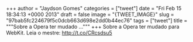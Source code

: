 
+++
author = "Jaydson Gomes"
categories = ["tweet"]
date = "Fri Feb 15 18:34:13 +0000 2013"
draft = false
image = "{TWEET_IMAGE}"
slug = "97bab5fc224679f5c0dcb663d698e2dd0b44ec76"
tags = ["tweet"]
title = """Sobre a Opera ter mudado ..."""
+++
Sobre a Opera ter mudado para WebKit. Leia o mestre: http://t.co/CRcsdsu5
